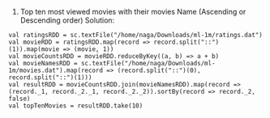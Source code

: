 1. Top ten most viewed movies with their movies Name (Ascending or Descending order)
Solution:
```
val ratingsRDD = sc.textFile("/home/naga/Downloads/ml-1m/ratings.dat")
val movieRDD = ratingsRDD.map(record => record.split("::")(1)).map(movie => (movie, 1))
val movieCountsRDD = movieRDD.reduceByKey((a, b) => a + b)
val movieNamesRDD = sc.textFile("/home/naga/Downloads/ml-1m/movies.dat").map(record => (record.split("::")(0), record.split("::")(1)))
val resultRDD = movieCountsRDD.join(movieNamesRDD).map(record => (record._1, record._2._1, record._2._2)).sortBy(record => record._2, false)
val topTenMovies = resultRDD.take(10)
```
